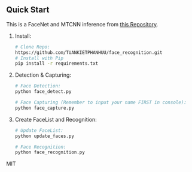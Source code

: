 ## **Quick Start**
This is a FaceNet and MTCNN inference from [this Repository](https://github.com/timesler/facenet-pytorch).
1. Install:
    ```bash
    # Clone Repo:
    https://github.com/TUANKIETPHANHUU/face_recognition.git
    # Install with Pip
    pip install -r requirements.txt
    ```
1. Detection & Capturing:
    ```bash
    # Face Detection:
    python face_detect.py
    
    # Face Capturing (Remember to input your name FIRST in console):
    python face_capture.py
    ```
1. Create FaceList and Recognition:
    ```bash
    # Update FaceList:
    python update_faces.py
    
    # Face Recognition:
    python face_recognition.py

    ```
MIT 
